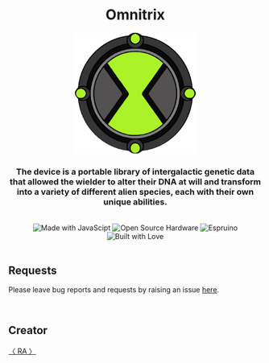 <div align="center">
<h1> Omnitrix </h1>
<p align="center">
  <img src="./assets/screenshot.png" width="240px" height="240px">
</p>
<h3>The device is a portable library of intergalactic genetic data that allowed the wielder to alter their DNA at will and transform into a variety of different alien species, each with their own unique abilities.
</h3>
<br>
<img src="https://img.shields.io/badge/Made%20with-JavaScript-f0db4f?style=for-the-badge&amp;logo=javascipt" alt="Made with JavaScipt"> <img src="https://img.shields.io/badge/Open%20Source%20Hardware-%E2%9A%99-blue?style=for-the-badge&amp;logo=open-source-initiative" alt="Open Source Hardware"> <img src="https://img.shields.io/badge/espruino-%E2%98%95-white?style=for-the-badge" alt="Espruino"> <img src="https://img.shields.io/badge/Built%20With-%E2%99%A1-critical?style=for-the-badge&amp;logo=github" alt="Built with Love">


</div>

<br>

## Requests

Please leave bug reports and requests by raising an issue [here](https://github.com/ra101/BangleApps).

<br>

## Creator

[〈 RA 〉](https://github.com/ra101)
